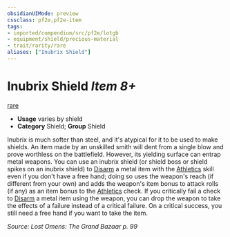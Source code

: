 ```yaml
---
obsidianUIMode: preview
cssclass: pf2e,pf2e-item
tags:
- imported/compendium/src/pf2e/lotgb
- equipment/shield/precious-material 
- trait/rarity/rare
aliases: ["Inubrix Shield"]
---
```

# Inubrix Shield *Item 8+*  
[rare](rare.md)  

- **Usage** varies by shield
- **Category** Shield; **Group** Shield 

Inubrix is much softer than steel, and it's atypical for it to be used to make shields. An item made by an unskilled smith will dent from a single blow and prove worthless on the battlefield. However, its yielding surface can entrap metal weapons. You can use an inubrix shield (or shield boss or shield spikes on an inubrix shield) to [Disarm](rules/actions/disarm.md) a metal item with the [Athletics](../../skills.md#Athletics) skill even if you don't have a free hand; doing so uses the weapon's reach (if different from your own) and adds the weapon's item bonus to attack rolls (if any) as an item bonus to the [Athletics](../../skills.md#Athletics) check. If you critically fail a check to [Disarm](rules/actions/disarm.md) a metal item using the weapon, you can drop the weapon to take the effects of a failure instead of a critical failure. On a critical success, you still need a free hand if you want to take the item.

*Source: Lost Omens: The Grand Bazaar p. 99*